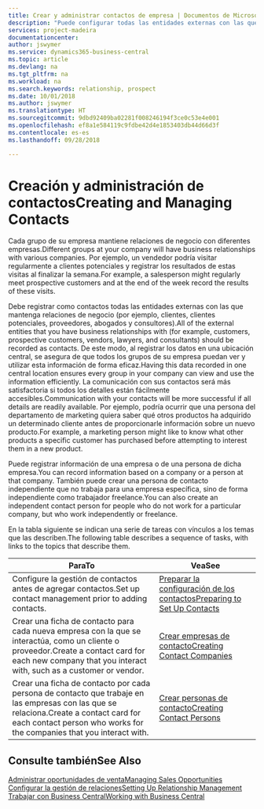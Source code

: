 ```yaml
---
title: Crear y administrar contactos de empresa | Documentos de Microsoft
description: "Puede configurar todas las entidades externas con las que mantenga una relación de negocio (por ejemplo clientes potenciales, clientes, proveedores y consultores) como contactos."
services: project-madeira
documentationcenter: 
author: jswymer
ms.service: dynamics365-business-central
ms.topic: article
ms.devlang: na
ms.tgt_pltfrm: na
ms.workload: na
ms.search.keywords: relationship, prospect
ms.date: 10/01/2018
ms.author: jswymer
ms.translationtype: HT
ms.sourcegitcommit: 9dbd92409ba02281f008246194f3ce0c53e4e001
ms.openlocfilehash: ef8a1e584119c9fdbe42d4e1853403db44d66d3f
ms.contentlocale: es-es
ms.lasthandoff: 09/28/2018

---
```

# <a name="creating-and-managing-contacts"></a><span data-ttu-id="98957-103">Creación y administración de contactos</span><span class="sxs-lookup"><span data-stu-id="98957-103">Creating and Managing Contacts</span></span>
<span data-ttu-id="98957-104">Cada grupo de su empresa mantiene relaciones de negocio con diferentes empresas.</span><span class="sxs-lookup"><span data-stu-id="98957-104">Different groups at your company will have business relationships with various companies.</span></span> <span data-ttu-id="98957-105">Por ejemplo, un vendedor podría visitar regularmente a clientes potenciales y registrar los resultados de estas visitas al finalizar la semana.</span><span class="sxs-lookup"><span data-stu-id="98957-105">For example, a salesperson might regularly meet prospective customers and at the end of the week record the results of these visits.</span></span>

<span data-ttu-id="98957-106">Debe registrar como contactos todas las entidades externas con las que mantenga relaciones de negocio (por ejemplo, clientes, clientes potenciales, proveedores, abogados y consultores).</span><span class="sxs-lookup"><span data-stu-id="98957-106">All of the external entities that you have business relationships with (for example, customers, prospective customers, vendors, lawyers, and consultants) should be recorded as contacts.</span></span> <span data-ttu-id="98957-107">De este modo, al registrar los datos en una ubicación central, se asegura de que todos los grupos de su empresa puedan ver y utilizar esta información de forma eficaz.</span><span class="sxs-lookup"><span data-stu-id="98957-107">Having this data recorded in one central location ensures every group in your company can view and use the information efficiently.</span></span> <span data-ttu-id="98957-108">La comunicación con sus contactos será más satisfactoria si todos los detalles están fácilmente accesibles.</span><span class="sxs-lookup"><span data-stu-id="98957-108">Communication with your contacts will be more successful if all details are readily available.</span></span> <span data-ttu-id="98957-109">Por ejemplo, podría ocurrir que una persona del departamento de marketing quiera saber qué otros productos ha adquirido un determinado cliente antes de proporcionarle información sobre un nuevo producto.</span><span class="sxs-lookup"><span data-stu-id="98957-109">For example, a marketing person might like to know what other products a specific customer has purchased before attempting to interest them in a new product.</span></span>

<span data-ttu-id="98957-110">Puede registrar información de una empresa o de una persona de dicha empresa.</span><span class="sxs-lookup"><span data-stu-id="98957-110">You can record information based on a company or a person at that company.</span></span> <span data-ttu-id="98957-111">También puede crear una persona de contacto independiente que no trabaja para una empresa específica, sino de forma independiente como trabajador freelance.</span><span class="sxs-lookup"><span data-stu-id="98957-111">You can also create an independent contact person for people who do not work for a particular company, but who work independently or freelance.</span></span>

<span data-ttu-id="98957-112">En la tabla siguiente se indican una serie de tareas con vínculos a los temas que las describen.</span><span class="sxs-lookup"><span data-stu-id="98957-112">The following table describes a sequence of tasks, with links to the topics that describe them.</span></span>

| <span data-ttu-id="98957-113">Para</span><span class="sxs-lookup"><span data-stu-id="98957-113">To</span></span> | <span data-ttu-id="98957-114">Vea</span><span class="sxs-lookup"><span data-stu-id="98957-114">See</span></span> |
| --- | --- |
| <span data-ttu-id="98957-115">Configure la gestión de contactos antes de agregar contactos.</span><span class="sxs-lookup"><span data-stu-id="98957-115">Set up contact management prior to adding contacts.</span></span> |[<span data-ttu-id="98957-116">Preparar la configuración de los contactos</span><span class="sxs-lookup"><span data-stu-id="98957-116">Preparing to Set Up Contacts</span></span>](marketing-setup-contacts.md) |
| <span data-ttu-id="98957-117">Crear una ficha de contacto para cada nueva empresa con la que se interactúa, como un cliente o proveedor.</span><span class="sxs-lookup"><span data-stu-id="98957-117">Create a contact card for each new company that you interact with, such as a customer or vendor.</span></span> |[<span data-ttu-id="98957-118">Crear empresas de contacto</span><span class="sxs-lookup"><span data-stu-id="98957-118">Creating Contact Companies</span></span>](marketing-create-contact-companies.md) |
| <span data-ttu-id="98957-119">Crear una ficha de contacto por cada persona de contacto que trabaje en las empresas con las que se relaciona.</span><span class="sxs-lookup"><span data-stu-id="98957-119">Create a contact card for each contact person who works for the companies that you interact with.</span></span> |[<span data-ttu-id="98957-120">Crear personas de contacto</span><span class="sxs-lookup"><span data-stu-id="98957-120">Creating Contact Persons</span></span>](marketing-create-contact-persons.md) |

## <a name="see-also"></a><span data-ttu-id="98957-121">Consulte también</span><span class="sxs-lookup"><span data-stu-id="98957-121">See Also</span></span>
[<span data-ttu-id="98957-122">Administrar oportunidades de venta</span><span class="sxs-lookup"><span data-stu-id="98957-122">Managing Sales Opportunities</span></span>](marketing-manage-sales-opportunities.md)  
[<span data-ttu-id="98957-123">Configurar la gestión de relaciones</span><span class="sxs-lookup"><span data-stu-id="98957-123">Setting Up Relationship Management</span></span>](marketing-setup-marketing.md)  
[<span data-ttu-id="98957-124">Trabajar con Business Central</span><span class="sxs-lookup"><span data-stu-id="98957-124">Working with Business Central</span></span>](ui-work-product.md)  

